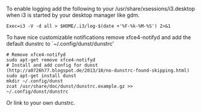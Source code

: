 To enable logging add the following to your /usr/share/xsessions/i3.desktop when i3 is started by your desktop manager like gdm.
```
Exec=i3 -V -d all > $HOME/.i3/log-$(date +'%F-%k-%M-%S') 2>&1
```

To have nice customizable notifications remove xfce4-notifyd and add the default dunstrc to `~/.config/dunst/dunstrc'
```
# Remove xfce4-notifyd
sudo apt-get remove xfce4-notifyd
# Install and add config for dunst (http://a0726h77.blogspot.de/2013/10/no-dunstrc-found-skipping.html)
sudo apt-get install dunst
mkdir ~/.config/dunst
zcat /usr/share/doc/dunst/dunstrc.example.gz >> ~/.config/dunst/dunstrc
```
Or link to your own dunstrc.
